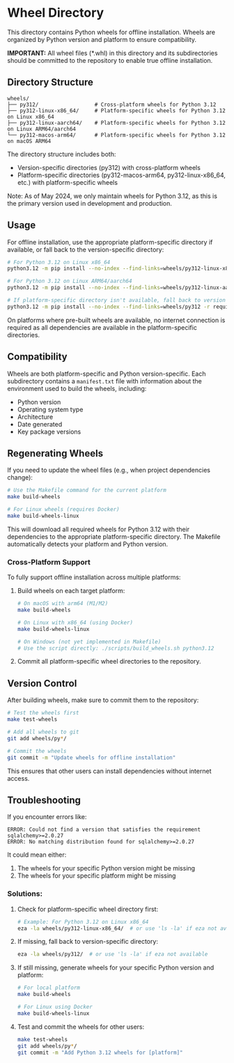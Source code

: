 # Wheel Directory

This directory contains Python wheels for offline installation. Wheels are organized by Python version and platform to ensure compatibility.

**IMPORTANT:** All wheel files (*.whl) in this directory and its subdirectories should be committed to the repository to enable true offline installation.

## Directory Structure

```
wheels/
├── py312/                  # Cross-platform wheels for Python 3.12
├── py312-linux-x86_64/     # Platform-specific wheels for Python 3.12 on Linux x86_64
├── py312-linux-aarch64/    # Platform-specific wheels for Python 3.12 on Linux ARM64/aarch64
└── py312-macos-arm64/      # Platform-specific wheels for Python 3.12 on macOS ARM64
```

The directory structure includes both:
- Version-specific directories (py312) with cross-platform wheels
- Platform-specific directories (py312-macos-arm64, py312-linux-x86_64, etc.) with platform-specific wheels

Note: As of May 2024, we only maintain wheels for Python 3.12, as this is the primary version used in development and production.

## Usage

For offline installation, use the appropriate platform-specific directory if available, or fall back to the version-specific directory:

```bash
# For Python 3.12 on Linux x86_64
python3.12 -m pip install --no-index --find-links=wheels/py312-linux-x86_64 -r requirements.txt

# For Python 3.12 on Linux ARM64/aarch64
python3.12 -m pip install --no-index --find-links=wheels/py312-linux-aarch64 -r requirements.txt

# If platform-specific directory isn't available, fall back to version directory
python3.12 -m pip install --no-index --find-links=wheels/py312 -r requirements.txt
```

On platforms where pre-built wheels are available, no internet connection is required as all dependencies are available in the platform-specific directories.

## Compatibility

Wheels are both platform-specific and Python version-specific. Each subdirectory contains a `manifest.txt` file with information about the environment used to build the wheels, including:

- Python version
- Operating system type
- Architecture
- Date generated
- Key package versions

## Regenerating Wheels

If you need to update the wheel files (e.g., when project dependencies change):

```bash
# Use the Makefile command for the current platform
make build-wheels

# For Linux wheels (requires Docker)
make build-wheels-linux
```

This will download all required wheels for Python 3.12 with their dependencies to the appropriate platform-specific directory. The Makefile automatically detects your platform and Python version.

### Cross-Platform Support

To fully support offline installation across multiple platforms:

1. Build wheels on each target platform:
   ```bash
   # On macOS with arm64 (M1/M2)
   make build-wheels

   # On Linux with x86_64 (using Docker)
   make build-wheels-linux

   # On Windows (not yet implemented in Makefile)
   # Use the script directly: ./scripts/build_wheels.sh python3.12
   ```

2. Commit all platform-specific wheel directories to the repository.

## Version Control

After building wheels, make sure to commit them to the repository:

```bash
# Test the wheels first
make test-wheels

# Add all wheels to git
git add wheels/py*/

# Commit the wheels
git commit -m "Update wheels for offline installation"
```

This ensures that other users can install dependencies without internet access.

## Troubleshooting

If you encounter errors like:

```
ERROR: Could not find a version that satisfies the requirement sqlalchemy>=2.0.27
ERROR: No matching distribution found for sqlalchemy>=2.0.27
```

It could mean either:

1. The wheels for your specific Python version might be missing
2. The wheels for your specific platform might be missing

### Solutions:

1. Check for platform-specific wheel directory first:
   ```bash
   # Example: For Python 3.12 on Linux x86_64
   eza -la wheels/py312-linux-x86_64/  # or use 'ls -la' if eza not available
   ```

2. If missing, fall back to version-specific directory:
   ```bash
   eza -la wheels/py312/  # or use 'ls -la' if eza not available
   ```

3. If still missing, generate wheels for your specific Python version and platform:
   ```bash
   # For local platform
   make build-wheels

   # For Linux using Docker
   make build-wheels-linux
   ```

4. Test and commit the wheels for other users:
   ```bash
   make test-wheels
   git add wheels/py*/
   git commit -m "Add Python 3.12 wheels for [platform]"
   ```
